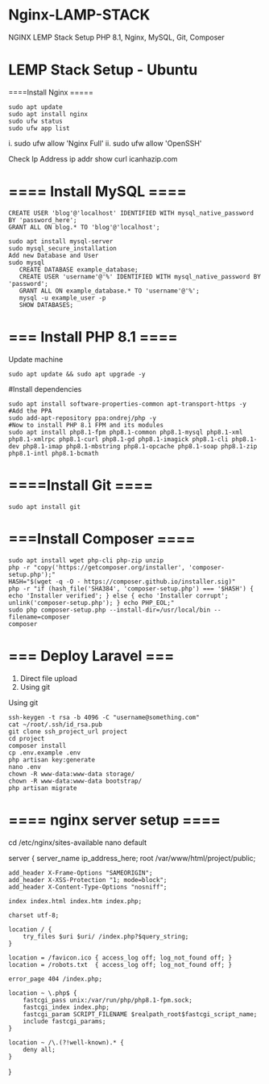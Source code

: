 # Nginx-LAMP-STACK
NGINX LEMP Stack Setup PHP 8.1, Nginx, MySQL, Git, Composer


#  LEMP Stack Setup - Ubuntu
====Install Nginx =====
```
sudo apt update
sudo apt install nginx
sudo ufw status
sudo ufw app list
```

i.	sudo ufw allow 'Nginx Full'
ii.	sudo ufw allow 'OpenSSH'

Check Ip Address
	ip addr show
	curl icanhazip.com

#  ==== Install MySQL ====

```
CREATE USER 'blog'@'localhost' IDENTIFIED WITH mysql_native_password BY 'password_here';
GRANT ALL ON blog.* TO 'blog'@'localhost';

sudo apt install mysql-server
sudo mysql_secure_installation 
Add new Database and User
sudo mysql
   CREATE DATABASE example_database;
   CREATE USER 'username'@'%' IDENTIFIED WITH mysql_native_password BY 'password';
   GRANT ALL ON example_database.* TO 'username'@'%';
   mysql -u example_user -p
   SHOW DATABASES;
```

#  === Install PHP 8.1 ====

Update machine 

```
sudo apt update && sudo apt upgrade -y  
```


#Install dependencies

```
sudo apt install software-properties-common apt-transport-https -y  
#Add the PPA
sudo add-apt-repository ppa:ondrej/php -y  
#Now to install PHP 8.1 FPM and its modules 
sudo apt install php8.1-fpm php8.1-common php8.1-mysql php8.1-xml php8.1-xmlrpc php8.1-curl php8.1-gd php8.1-imagick php8.1-cli php8.1-dev php8.1-imap php8.1-mbstring php8.1-opcache php8.1-soap php8.1-zip php8.1-intl php8.1-bcmath
```


#  ====Install Git ====

```
sudo apt install git
```

# ===Install Composer ====


```
sudo apt install wget php-cli php-zip unzip
php -r "copy('https://getcomposer.org/installer', 'composer-setup.php');"
HASH="$(wget -q -O - https://composer.github.io/installer.sig)"
php -r "if (hash_file('SHA384', 'composer-setup.php') === '$HASH') { echo 'Installer verified'; } else { echo 'Installer corrupt'; unlink('composer-setup.php'); } echo PHP_EOL;"
sudo php composer-setup.php --install-dir=/usr/local/bin --filename=composer
composer
```


# === Deploy Laravel ===

1.	Direct file upload
2.	Using git

Using git

```
ssh-keygen -t rsa -b 4096 -C "username@something.com"
cat ~/root/.ssh/id_rsa.pub
git clone ssh_project_url project
cd project
composer install
cp .env.example .env
php artisan key:generate
nano .env
chown -R www-data:www-data storage/
chown -R www-data:www-data bootstrap/
php artisan migrate
```



# ==== nginx server setup ====
cd /etc/nginx/sites-available
nano default

server {
    server_name ip_address_here;
    root /var/www/html/project/public;

    add_header X-Frame-Options "SAMEORIGIN";
    add_header X-XSS-Protection "1; mode=block";
    add_header X-Content-Type-Options "nosniff";

    index index.html index.htm index.php;

    charset utf-8;

    location / {
        try_files $uri $uri/ /index.php?$query_string;
    }

    location = /favicon.ico { access_log off; log_not_found off; }
    location = /robots.txt  { access_log off; log_not_found off; }

    error_page 404 /index.php;

    location ~ \.php$ {
        fastcgi_pass unix:/var/run/php/php8.1-fpm.sock;
        fastcgi_index index.php;
        fastcgi_param SCRIPT_FILENAME $realpath_root$fastcgi_script_name;
        include fastcgi_params;
    }

    location ~ /\.(?!well-known).* {
        deny all;
    }
}
